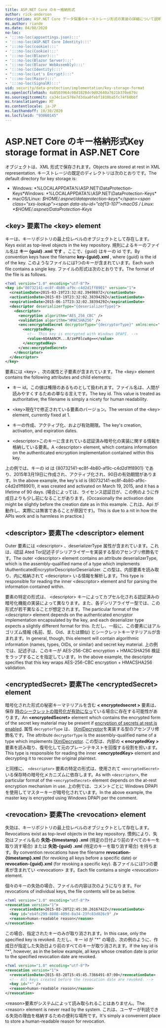 ```yaml
---
title: ASP.NET Core のキー格納形式
author: rick-anderson
description: ASP.NET Core データ保護のキーストレージ形式の実装の詳細について説明します。
ms.author: riande
ms.date: 04/08/2020
no-loc:
- ':::no-loc(appsettings.json):::'
- ':::no-loc(ASP.NET Core Identity):::'
- ':::no-loc(cookie):::'
- ':::no-loc(Cookie):::'
- ':::no-loc(Blazor):::'
- ':::no-loc(Blazor Server):::'
- ':::no-loc(Blazor WebAssembly):::'
- ':::no-loc(Identity):::'
- ":::no-loc(Let's Encrypt):::"
- ':::no-loc(Razor):::'
- ':::no-loc(SignalR):::'
uid: security/data-protection/implementation/key-storage-format
ms.openlocfilehash: 4a8503964c98d1828dc9d02640a7621b370e679c
ms.sourcegitcommit: ca34c1ac578e7d3daa0febf1810ba5fc74f60bbf
ms.translationtype: MT
ms.contentlocale: ja-JP
ms.lasthandoff: 10/30/2020
ms.locfileid: "93060145"
---
```

# <a name="key-storage-format-in-aspnet-core"></a><span data-ttu-id="cbf13-103">ASP.NET Core のキー格納形式</span><span class="sxs-lookup"><span data-stu-id="cbf13-103">Key storage format in ASP.NET Core</span></span>

<a name="data-protection-implementation-key-storage-format"></a>

<span data-ttu-id="cbf13-104">オブジェクトは、XML 形式で保存されます。</span><span class="sxs-lookup"><span data-stu-id="cbf13-104">Objects are stored at rest in XML representation.</span></span> <span data-ttu-id="cbf13-105">キーストレージの既定のディレクトリは次のとおりです。</span><span class="sxs-lookup"><span data-stu-id="cbf13-105">The default directory for key storage is:</span></span>

* <span data-ttu-id="cbf13-106">Windows: \*%LOCALAPPDATA%\ASP.NET\DataProtection-Keys\*</span><span class="sxs-lookup"><span data-stu-id="cbf13-106">Windows: \*%LOCALAPPDATA%\ASP.NET\DataProtection-Keys\*</span></span>
* <span data-ttu-id="cbf13-107">macOS/Linux: *$HOME/.aspnet/dataprotection-keys*</span><span class="sxs-lookup"><span data-stu-id="cbf13-107">macOS / Linux: *$HOME/.aspnet/DataProtection-Keys*</span></span>

## <a name="the-key-element"></a><span data-ttu-id="cbf13-108">\<key> 要素</span><span class="sxs-lookup"><span data-stu-id="cbf13-108">The \<key> element</span></span>

<span data-ttu-id="cbf13-109">キーは、キーリポジトリの最上位レベルのオブジェクトとして存在します。</span><span class="sxs-lookup"><span data-stu-id="cbf13-109">Keys exist as top-level objects in the key repository.</span></span> <span data-ttu-id="cbf13-110">規則によるキーのファイル名は **キー {guid} .xml です** 。ここで、{guid} はキーの id です。</span><span class="sxs-lookup"><span data-stu-id="cbf13-110">By convention keys have the filename **key-{guid}.xml** , where {guid} is the id of the key.</span></span> <span data-ttu-id="cbf13-111">このようなファイルには1つのキーが含まれています。</span><span class="sxs-lookup"><span data-stu-id="cbf13-111">Each such file contains a single key.</span></span> <span data-ttu-id="cbf13-112">ファイルの形式は次のとおりです。</span><span class="sxs-lookup"><span data-stu-id="cbf13-112">The format of the file is as follows.</span></span>

```xml
<?xml version="1.0" encoding="utf-8"?>
<key id="80732141-ec8f-4b80-af9c-c4d2d1ff8901" version="1">
  <creationDate>2015-03-19T23:32:02.3949887Z</creationDate>
  <activationDate>2015-03-19T23:32:02.3839429Z</activationDate>
  <expirationDate>2015-06-17T23:32:02.3839429Z</expirationDate>
  <descriptor deserializerType="{deserializerType}">
    <descriptor>
      <encryption algorithm="AES_256_CBC" />
      <validation algorithm="HMACSHA256" />
      <enc:encryptedSecret decryptorType="{decryptorType}" xmlns:enc="...">
        <encryptedKey>
          <!-- This key is encrypted with Windows DPAPI. -->
          <value>AQAAANCM...8/zeP8lcwAg==</value>
        </encryptedKey>
      </enc:encryptedSecret>
    </descriptor>
  </descriptor>
</key>
```

<span data-ttu-id="cbf13-113">要素には \<key> 、次の属性と子要素が含まれています。</span><span class="sxs-lookup"><span data-stu-id="cbf13-113">The \<key> element contains the following attributes and child elements:</span></span>

* <span data-ttu-id="cbf13-114">キー id。この値は権限のあるものとして扱われます。ファイル名は、人間が読みやすくするための単なる言えです。</span><span class="sxs-lookup"><span data-stu-id="cbf13-114">The key id. This value is treated as authoritative; the filename is simply a nicety for human readability.</span></span>

* <span data-ttu-id="cbf13-115">\<key>現在1で修正されている要素のバージョン。</span><span class="sxs-lookup"><span data-stu-id="cbf13-115">The version of the \<key> element, currently fixed at 1.</span></span>

* <span data-ttu-id="cbf13-116">キーの作成、アクティブ化、および有効期限。</span><span class="sxs-lookup"><span data-stu-id="cbf13-116">The key's creation, activation, and expiration dates.</span></span>

* <span data-ttu-id="cbf13-117">\<descriptor>このキーに含まれている認証済み暗号化の実装に関する情報を格納している要素。</span><span class="sxs-lookup"><span data-stu-id="cbf13-117">A \<descriptor> element, which contains information on the authenticated encryption implementation contained within this key.</span></span>

<span data-ttu-id="cbf13-118">上の例では、キーの id は {80732141-ec8f-4b80-af9c-c4d2d1ff8901} であり、2015年3月19日に作成され、アクティブ化され、90日の有効期間があります。</span><span class="sxs-lookup"><span data-stu-id="cbf13-118">In the above example, the key's id is {80732141-ec8f-4b80-af9c-c4d2d1ff8901}, it was created and activated on March 19, 2015, and it has a lifetime of 90 days.</span></span> <span data-ttu-id="cbf13-119">(場合によっては、ライセンス認証日が、この例のように作成日よりも少し前になることがあります。</span><span class="sxs-lookup"><span data-stu-id="cbf13-119">(Occasionally the activation date might be slightly before the creation date as in this example.</span></span> <span data-ttu-id="cbf13-120">これは、Api が動作し、実際には無害であることが原因です)。</span><span class="sxs-lookup"><span data-stu-id="cbf13-120">This is due to a nit in how the APIs work and is harmless in practice.)</span></span>

## <a name="the-descriptor-element"></a><span data-ttu-id="cbf13-121">\<descriptor> 要素</span><span class="sxs-lookup"><span data-stu-id="cbf13-121">The \<descriptor> element</span></span>

<span data-ttu-id="cbf13-122">Outer 要素には \<descriptor> 、deserializerType 属性が含まれています。これは、i認証 Ated Tor記述子デシリアライザーを実装する型のアセンブリ修飾名です。</span><span class="sxs-lookup"><span data-stu-id="cbf13-122">The outer \<descriptor> element contains an attribute deserializerType, which is the assembly-qualified name of a type which implements IAuthenticatedEncryptorDescriptorDeserializer.</span></span> <span data-ttu-id="cbf13-123">この型は、内部要素を読み取り、内に格納されて \<descriptor> いる情報を解析します。</span><span class="sxs-lookup"><span data-stu-id="cbf13-123">This type is responsible for reading the inner \<descriptor> element and for parsing the information contained within.</span></span>

<span data-ttu-id="cbf13-124">要素の特定の形式は、 \<descriptor> キーによってカプセル化される認証済みの暗号化機能の実装によって異なります。また、各デシリアライザー型では、この形式が若干異なることが想定されます。</span><span class="sxs-lookup"><span data-stu-id="cbf13-124">The particular format of the \<descriptor> element depends on the authenticated encryptor implementation encapsulated by the key, and each deserializer type expects a slightly different format for this.</span></span> <span data-ttu-id="cbf13-125">ただし、一般に、この要素にはアルゴリズム情報 (名前、型、Oid、または類似) とシークレットキーマテリアルが含まれます。</span><span class="sxs-lookup"><span data-stu-id="cbf13-125">In general, though, this element will contain algorithmic information (names, types, OIDs, or similar) and secret key material.</span></span> <span data-ttu-id="cbf13-126">上の例では、記述子は、このキーが AES-256-CBC encryption + HMACSHA256 検証をラップすることを指定しています。</span><span class="sxs-lookup"><span data-stu-id="cbf13-126">In the above example, the descriptor specifies that this key wraps AES-256-CBC encryption + HMACSHA256 validation.</span></span>

## <a name="the-encryptedsecret-element"></a><span data-ttu-id="cbf13-127">\<encryptedSecret> 要素</span><span class="sxs-lookup"><span data-stu-id="cbf13-127">The \<encryptedSecret> element</span></span>

<span data-ttu-id="cbf13-128">暗号化された形式の秘密キーマテリアルを含む **&lt; encryptedsecret &gt;** 要素は、保存 [時のシークレットの暗号化が有効になっ](xref:security/data-protection/implementation/key-encryption-at-rest)ている場合に存在する可能性があります。</span><span class="sxs-lookup"><span data-stu-id="cbf13-128">An **&lt;encryptedSecret&gt;** element which contains the encrypted form of the secret key material may be present if [encryption of secrets at rest is enabled](xref:security/data-protection/implementation/key-encryption-at-rest).</span></span> <span data-ttu-id="cbf13-129">属性 `decryptorType` は、 [IXmlDecryptor](/dotnet/api/microsoft.aspnetcore.dataprotection.xmlencryption.ixmldecryptor)を実装する型のアセンブリ修飾名です。</span><span class="sxs-lookup"><span data-stu-id="cbf13-129">The attribute `decryptorType` is the assembly-qualified name of a type which implements [IXmlDecryptor](/dotnet/api/microsoft.aspnetcore.dataprotection.xmlencryption.ixmldecryptor).</span></span> <span data-ttu-id="cbf13-130">この型は、内部の **&lt; encryptedKey &gt;** 要素を読み取り、復号化して元のプレーンテキストを回復する役割を担います。</span><span class="sxs-lookup"><span data-stu-id="cbf13-130">This type is responsible for reading the inner **&lt;encryptedKey&gt;** element and decrypting it to recover the original plaintext.</span></span>

<span data-ttu-id="cbf13-131">と同様に、 `<descriptor>` 要素の特定の形式は、使用されて `<encryptedSecret>` いる保存時の暗号化メカニズムに依存します。</span><span class="sxs-lookup"><span data-stu-id="cbf13-131">As with `<descriptor>`, the particular format of the `<encryptedSecret>` element depends on the at-rest encryption mechanism in use.</span></span> <span data-ttu-id="cbf13-132">上の例では、コメントごとに Windows DPAPI を使用してマスターキーが暗号化されています。</span><span class="sxs-lookup"><span data-stu-id="cbf13-132">In the above example, the master key is encrypted using Windows DPAPI per the comment.</span></span>

## <a name="the-revocation-element"></a><span data-ttu-id="cbf13-133">\<revocation> 要素</span><span class="sxs-lookup"><span data-stu-id="cbf13-133">The \<revocation> element</span></span>

<span data-ttu-id="cbf13-134">失効は、キーリポジトリの最上位レベルのオブジェクトとして存在します。</span><span class="sxs-lookup"><span data-stu-id="cbf13-134">Revocations exist as top-level objects in the key repository.</span></span> <span data-ttu-id="cbf13-135">慣例により、失効はファイル名の **失効-{timestamp} .xml** (特定の日付より前のすべてのキーを取り消す場合) または **失効-{guid} .xml** (特定のキーを取り消す場合) を持ちます。</span><span class="sxs-lookup"><span data-stu-id="cbf13-135">By convention revocations have the filename **revocation-{timestamp}.xml** (for revoking all keys before a specific date) or **revocation-{guid}.xml** (for revoking a specific key).</span></span> <span data-ttu-id="cbf13-136">各ファイルには1つの要素が含まれてい \<revocation> ます。</span><span class="sxs-lookup"><span data-stu-id="cbf13-136">Each file contains a single \<revocation> element.</span></span>

<span data-ttu-id="cbf13-137">個々のキーの失効の場合、ファイルの内容は次のようになります。</span><span class="sxs-lookup"><span data-stu-id="cbf13-137">For revocations of individual keys, the file contents will be as below.</span></span>

```xml
<?xml version="1.0" encoding="utf-8"?>
<revocation version="1">
  <revocationDate>2015-03-20T22:45:30.2616742Z</revocationDate>
  <key id="eb4fc299-8808-409d-8a34-23fc83d026c9" />
  <reason>human-readable reason</reason>
</revocation>
```

<span data-ttu-id="cbf13-138">この場合、指定されたキーのみが取り消されます。</span><span class="sxs-lookup"><span data-stu-id="cbf13-138">In this case, only the specified key is revoked.</span></span> <span data-ttu-id="cbf13-139">ただし、キー id が "\*" の場合、次の例のように、作成日が指定した失効日より前のすべてのキーが取り消されます。</span><span class="sxs-lookup"><span data-stu-id="cbf13-139">If the key id is "\*", however, as in the below example, all keys whose creation date is prior to the specified revocation date are revoked.</span></span>

```xml
<?xml version="1.0" encoding="utf-8"?>
<revocation version="1">
  <revocationDate>2015-03-20T15:45:45.7366491-07:00</revocationDate>
  <!-- All keys created before the revocation date are revoked. -->
  <key id="*" />
  <reason>human-readable reason</reason>
</revocation>
```

<span data-ttu-id="cbf13-140">\<reason>要素がシステムによって読み取られることはありません。</span><span class="sxs-lookup"><span data-stu-id="cbf13-140">The \<reason> element is never read by the system.</span></span> <span data-ttu-id="cbf13-141">これは、ユーザーが判読できる失効の理由を格納するための便利な場所です。</span><span class="sxs-lookup"><span data-stu-id="cbf13-141">It's simply a convenient place to store a human-readable reason for revocation.</span></span>
